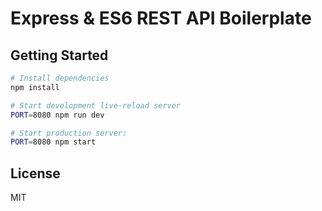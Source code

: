 Express & ES6 REST API Boilerplate
==================================


Getting Started
---------------

```sh
# Install dependencies
npm install

# Start development live-reload server
PORT=8080 npm run dev

# Start production server:
PORT=8080 npm start
```

License
-------

MIT
